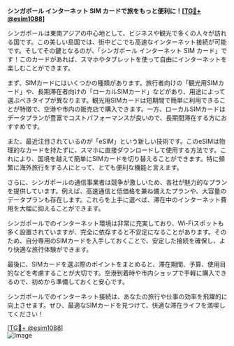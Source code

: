**シンガポール インターネット SIM カードで旅をもっと便利に！[[TG💪+ @esim1088](https://t.me/s/esim1088)]**

シンガポールは東南アジアの中心地として、ビジネスや観光で多くの人々が訪れる国です。この美しい島国では、街中どこでも高速なインターネット接続が可能です。そしてその鍵となるのが、「シンガポール インターネット SIM カード」です！このカードがあれば、スマホやタブレットを使って自由にインターネットを楽しむことができます。

まず、SIMカードにはいくつかの種類があります。旅行者向けの「観光用SIMカード」や、長期滞在者向けの「ローカルSIMカード」などがあり、用途によって選ぶべきタイプが異なります。観光用SIMカードは短期間で簡単に利用できることが特徴で、空港や市内の販売店で購入できます。一方、ローカルSIMカードはデータプランが豊富でコストパフォーマンスが良いので、長期間滞在する方におすすめです。

また、最近注目されているのが「eSIM」という新しい技術です。このeSIMは物理的なカードを持たずに、スマホに直接ダウンロードして使用する方法です。これにより、国境を越えて簡単にSIMカードを切り替えることができます。特に頻繁に海外旅行をする人にとって、とても便利な機能と言えます。

さらに、シンガポールの通信事業者は競争が激しいため、各社が魅力的なプランを提供しています。例えば、高速通信と低価格を兼ね備えたプランや、大容量のデータプランも存在します。これらを上手に選べば、滞在中のインターネット費用を大幅に抑えることができます。

シンガポールでのインターネット環境は非常に充実しており、Wi-Fiスポットも多く設置されていますが、完全に依存すると不安定になることがあります。そのため、自分専用のSIMカードを入手しておくことで、安定した接続を確保し、より快適な旅行体験ができます。

最後に、SIMカードを選ぶ際のポイントをまとめると、滞在期間、予算、使用目的などを考慮することが大切です。空港到着時や市内ショップで手軽に購入できるので、初めから準備しておくと安心です。

シンガポールでのインターネット接続は、あなたの旅行や仕事の効率を飛躍的に向上させます。ぜひ、最適なSIMカードを見つけて、快適な滞在ライフを満喫してください！

[[TG💪+ @esim1088](https://t.me/s/esim1088)]  
![Image](https://i.postimg.cc/Y0z9fWf4/image.png)